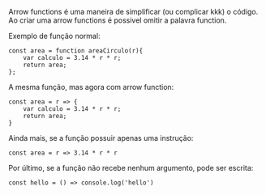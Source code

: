 Arrow functions é uma maneira de simplificar (ou complicar kkk) o código. Ao criar uma arrow functions é possivel omitir a palavra function.

Exemplo de função normal:

```
const area = function areaCirculo(r){
	var calculo = 3.14 * r * r;
	return area;
};
```

A mesma função, mas agora com arrow function:

```
const area = r => {
	var calculo = 3.14 * r * r;
	return area;
}
```

Ainda mais, se a função possuir apenas uma instrução:

```
const area = r => 3.14 * r * r
```

Por último, se a função não recebe nenhum argumento, pode ser escrita:

```
const hello = () => console.log('hello')
```

